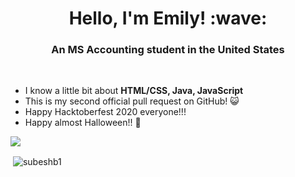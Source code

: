 <h1 align="center">Hello, I'm Emily! :wave:</h1>
<h3 align="center">An MS Accounting student in the United States</h3>
<br/>

- I know a little bit about **HTML/CSS, Java, JavaScript**
- This is my second official pull request on GitHub! :smiley_cat:
- Happy Hacktoberfest 2020 everyone!!!
- Happy almost Halloween!! :ghost:



<img src="https://github-profile-trophy.vercel.app/?username=kree666&theme=dracula&column=3&margin-w=15&margin-h=15 (https://github.com/ryo-ma/github-profile-trophy)">

<p>&nbsp;<img align="center" src="https://github-readme-stats.vercel.app/api?username=kree666&show_icons=true&count_private=true&theme=dark" alt="subeshb1" /></p>
